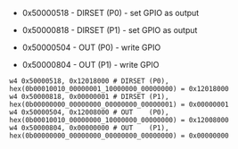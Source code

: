 - 0x50000518 - DIRSET (P0) - set GPIO as output
- 0x50000818 - DIRSET (P1) - set GPIO as output

- 0x50000504 - OUT (P0) - write GPIO
- 0x50000804 - OUT (P1) - write GPIO

```
w4 0x50000518, 0x12018000 # DIRSET (P0), hex(0b00010010_00000001_10000000_00000000) = 0x12018000
w4 0x50000818, 0x00000001 # DIRSET (P1), hex(0b00000000_00000000_00000000_00000001) = 0x00000001
w4 0x50000504, 0x12008000 # OUT    (P0), hex(0b00010010_00000000_10000000_00000000) = 0x12008000
w4 0x50000804, 0x00000000 # OUT    (P1), hex(0b00000000_00000000_00000000_00000000) = 0x00000000
```

